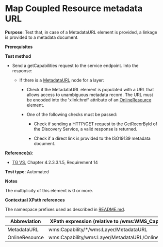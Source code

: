 # Map Coupled Resource metadata URL

**Purpose**: Test that, in case of a MetadataURL element is provided, a linkage is provided to a metadata document.

**Prerequisites**

**Test method**

* Send a getCapabilities request to the service endpoint. Into the response:
  
  * If there is a [MetadataURL](#metadataURL) node for a layer:

    * Check if the MetadataURL element is populated with a URL that allows access to unambiguous metadata record. The URL must be encoded into the 'xlink:href' attribute of an [OnlineResource](#onlineResource) element.
    
    * One of the following checks must be passed:

      * Check if sending a HTTP/GET request to the GetRecorById of the Discovery Service, a valid response is returned.

      * Check if a direct link is provided to the ISO19139 metadata document.

**Reference(s)**:
* [TG VS](./README.md#ref_TG_VS), Chapter 4.2.3.3.1.5, Requirement 14

**Test type**: Automated

**Notes**

The multiplicity of this element is 0 or more.

**Contextual XPath references**

The namespace prefixes used as described in [README.md](./README.md#namespaces).

Abbreviation                                               |  XPath expression (relative to /wms:WMS_Capabilities)
---------------------------------------------------------- | -------------------------------------------------------------------------
MetadataURL <a name="metadataURL"></a>  |  wms:Capability/*/wms:Layer/MetadataURL
OnlineResource <a name="onlineResource"></a>  |  wms:Capability/wms:Layer/MetadataURL/OnlineResource